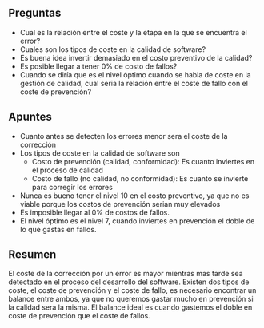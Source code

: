## Preguntas

- Cual es la relación entre el coste y la etapa en la que se encuentra el error?
- Cuales son los tipos de coste en la calidad de software?
- Es buena idea invertir demasiado en el costo preventivo de la calidad?
- Es posible llegar a tener 0% de costo de fallos?
- Cuando se diría que es el nivel óptimo cuando se habla de coste en la gestión de calidad, cual seria la relación entre el coste de fallo con el coste de prevención?

## Apuntes

- Cuanto antes se detecten los errores menor sera el coste de la corrección
- Los tipos de coste en la calidad de software son
	- Costo de prevención (calidad, conformidad): Es cuanto inviertes en el proceso de calidad
	- Costo de fallo (no calidad, no conformidad): Es cuanto se invierte para corregir los errores
- Nunca es bueno tener el nivel 10 en el costo preventivo, ya que no es viable porque los costos de prevención serian muy elevados
- Es imposible llegar al 0% de costos de fallos.
- El nivel óptimo es el nivel 7, cuando inviertes en prevención el doble de lo que gastas en fallos.
  
## Resumen

El coste de la corrección por un error es mayor mientras mas tarde sea detectado en el proceso del desarrollo del software. Existen dos tipos de coste, el coste de prevención y el coste de fallo, es necesario encontrar un balance entre ambos, ya que no queremos gastar mucho en prevención si la calidad sera la misma. El balance ideal es cuando gastemos el doble en coste de prevención que el coste de fallos.